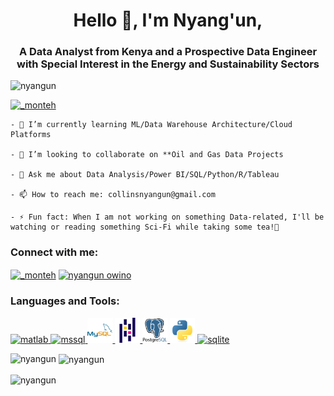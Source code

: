 <h1 align="center">Hello 👋, I'm Nyang'un,</h1>
<h3 align="center">A Data Analyst from Kenya and a Prospective Data Engineer with Special Interest in the Energy and Sustainability Sectors </h3>
<p align="left"> <img src="https://komarev.com/ghpvc/?username=nyangun&label=Profile%20views&color=0e75b6&style=flat" alt="nyangun" /> </p>
<p align="left"> <a href="https://twitter.com/_monteh" target="blank"><img src="https://img.shields.io/twitter/follow/_monteh?logo=twitter&style=for-the-badge" alt="_monteh" /></a> </p>

    - 🌱 I’m currently learning ML/Data Warehouse Architecture/Cloud Platforms
    
    - 👯 I’m looking to collaborate on **Oil and Gas Data Projects
    
    - 💬 Ask me about Data Analysis/Power BI/SQL/Python/R/Tableau
    
    - 📫 How to reach me: collinsnyangun@gmail.com

    - ⚡ Fun fact: When I am not working on something Data-related, I'll be watching or reading something Sci-Fi while taking some tea!🍵

<h3 align="left">Connect with me:</h3>
<p align="left">
<a href="https://twitter.com/_monteh" target="blank"><img align="center" src="https://raw.githubusercontent.com/rahuldkjain/github-profile-readme-generator/master/src/images/icons/Social/twitter.svg" alt="_monteh" height="30" width="40" /></a>
<a href="https://linkedin.com/in/nyangun owino" target="blank"><img align="center" src="https://raw.githubusercontent.com/rahuldkjain/github-profile-readme-generator/master/src/images/icons/Social/linked-in-alt.svg" alt="nyangun owino" height="30" width="40" /></a>
</p>

<h3 align="left">Languages and Tools:</h3>
<p align="left"> <a href="https://www.mathworks.com/" target="_blank" rel="noreferrer"> <img src="https://upload.wikimedia.org/wikipedia/commons/2/21/Matlab_Logo.png" alt="matlab" width="40" height="40"/> </a> <a href="https://www.microsoft.com/en-us/sql-server" target="_blank" rel="noreferrer"> <img src="https://www.svgrepo.com/show/303229/microsoft-sql-server-logo.svg" alt="mssql" width="40" height="40"/> </a> <a href="https://www.mysql.com/" target="_blank" rel="noreferrer"> <img src="https://raw.githubusercontent.com/devicons/devicon/master/icons/mysql/mysql-original-wordmark.svg" alt="mysql" width="40" height="40"/> </a> <a href="https://pandas.pydata.org/" target="_blank" rel="noreferrer"> <img src="https://raw.githubusercontent.com/devicons/devicon/2ae2a900d2f041da66e950e4d48052658d850630/icons/pandas/pandas-original.svg" alt="pandas" width="40" height="40"/> </a> <a href="https://www.postgresql.org" target="_blank" rel="noreferrer"> <img src="https://raw.githubusercontent.com/devicons/devicon/master/icons/postgresql/postgresql-original-wordmark.svg" alt="postgresql" width="40" height="40"/> </a> <a href="https://www.python.org" target="_blank" rel="noreferrer"> <img src="https://raw.githubusercontent.com/devicons/devicon/master/icons/python/python-original.svg" alt="python" width="40" height="40"/> </a> <a href="https://www.sqlite.org/" target="_blank" rel="noreferrer"> <img src="https://www.vectorlogo.zone/logos/sqlite/sqlite-icon.svg" alt="sqlite" width="40" height="40"/> </a> </p>

<p><img align="left" src="https://github-readme-stats.vercel.app/api/top-langs?username=nyangun&show_icons=true&locale=en&layout=compact" alt="nyangun" /></p>

<p>&nbsp;<img align="center" src="https://github-readme-stats.vercel.app/api?username=nyangun&show_icons=true&locale=en" alt="nyangun" /></p>

<p><img align="center" src="https://github-readme-streak-stats.herokuapp.com/?user=nyangun&" alt="nyangun" /></p>
